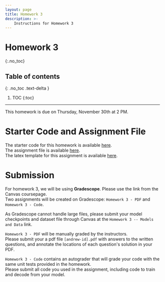 ```yaml
---
layout: page
title: Homework 3
description: >-
    Instructions for Homework 3
---
```


# Homework 3
{:.no_toc}

## Table of contents
{: .no_toc .text-delta }

1. TOC
{:toc}

---

This homework is due on Thursday, November 30th at 2 PM.

# Starter Code and Assignment File

The starter code for this homework is available [here](homework_materials/hw3_starter_code.zip).  
The assignment file is available [here](homework_materials/hw3.pdf).  
The latex template for this assignment is available [here](homework_materials/hw3_latex_template.zip).

# Submission

For homework 3, we will be using **Gradescope**. Please use the link from the Canvas coursepage.  
Two assignments will be created on Gradescope: `Homework 3 - PDF` and `Homework 3 - Code`.  

As Gradescope cannot handle large files, please submit your model checkpoints and dataset file through Canvas at the `Homework 3 -- Models and Data` link.

`Homework 3 - PDF` will be manually graded by the instructors.  
Please submit your a pdf file `[andrew-id].pdf` with answers to the written questions, and annotate the locations of each question's solution in your PDF.

`Homework 3 - Code` contains an autograder that will grade your code with the same unit tests provided in the homework.  
Please submit all code you used in the assignment, including code to train and decode from your model. 
